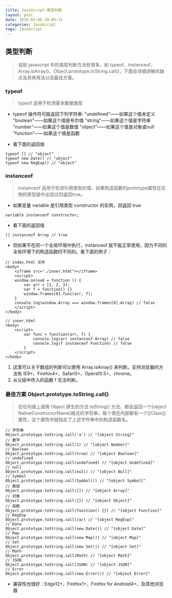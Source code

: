 ```yaml
---
title: JavaScript-类型判断
layout: post
date: 2019-03-08 20:05:21
categories: JavaScript
tags: JavaScript
---
```


## 类型判断
> 说到 javascript 中的类型判断方法有很多。如 typeof、instanceof、Array.isArray()、Object.prototype.toString.call()，下面会详细讲解优缺点及具体用法以及最佳方案。

### typeof 
> typeof 适用于检测基本数据类型

* typeof 操作符可能返回下列字符串:
"undefined"——如果这个值未定义
"boolean"——如果这个值是布尔值
"string"——如果这个值是字符串
"number"——如果这个值是数值
"object"——如果这个值是对象或null
"function"——如果这个值是函数

* 看下面的返回值
```
typeof [] // "object"
typeof new Date() // "object"
typeof new RegExp() // "object"
```

### instanceof
> instanceof 适用于检测引用类型的值，如果构造函数的prototype属性在实例的原型链中出现过则返回true。

* 如果变量 variable 是引用类型 constructor 的实例，则返回 true
```
variable instanceof constructor;
```
* 看下面的返回值
```
[] instanceof Array // true
```

* 但如果不在同一个全局环境中执行，instanceof 就不能正常使用，因为不同的全局环境下的构造函数时不同的。看下面的例子：
```
// index.html 文件
<body>
    <iframe src="./inner.html"></iframe>
    <script>
    window.onload = function () {
        var arr = [1, 2, 3];
        var f = function() {}
        window.frames[0].func(arr, f);
    }
    console.log(window.Array === window.frames[0].Array) // false
    </script>
</body>

// inner.html
<body>
    <script>
        var func = function(arr, f) {
            console.log(arr instanceof Array) // false
            console.log(f instanceof Function) // false
        }
    </script>
</body>
```
1. 这里可以关于数组的判断可以使用 Array.isArray() 来判断。支持浏览器的方法有 IE9+、Firefox4+、Safari5+、Opera10.5+、chrome。
2. 从父级中传入的函数 f 无法判断。

### 最佳方案 Object.prototype.toString.call()
> 在任何值上调用 Object 原生的方法 toString() 方法，都会返回一个[object NativeConstructorName]格式的字符串。每个类在内部都有一个[[Class]]属性，这个属性中就指定了上述字符串中的构造函数名。

```
// 字符串
Object.prototype.toString.call('a') // "[object String]"
// 数字
Object.prototype.toString.call(1) // "[object Number]"
// Boolean
Object.prototype.toString.call(true) // "[object Boolean]"
// undefined 
Object.prototype.toString.call(undefined) // "[object Undefined]"
// null
Object.prototype.toString.call(null) // "[object Null]"
// Symbol
Object.prototype.toString.call(Symbol()) // "[object Symbol]"
// 数组
Object.prototype.toString.call([]) // "[object Array]"
// 对象
Object.prototype.toString.call({}) // "[object Object]"
// 函数
Object.prototype.toString.call(function() {}) // "[object Function]"
// RegExp
Object.prototype.toString.call(/a/) // "[object RegExp]"
// Date
Object.prototype.toString.call(new Date()) // "[object Date]"
// Map
Object.prototype.toString.call(new Map()) // "[object Map]"
// Set
Object.prototype.toString.call(new Set()) // "[object Set]"
// Math
Object.prototype.toString.call(Math) // "[object Math]"
// JSON
Object.prototype.toString.call(JSON) // "[object JSON]"
// Error
Object.prototype.toString.call(new Error()) // "[object Error]"

```
* 兼容性也很好：Edge12+、Firefox1+、Firefox for Android4+、及其他浏览器
